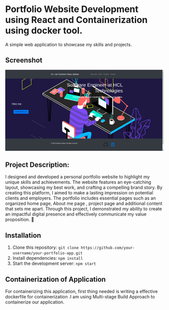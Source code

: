 # Portfolio Website Development using React and Containerization using docker tool.
A simple web application to showcase my skills and projects.

## Screenshot
![Alt text](Aplication_image.png)

## Project Description:
I designed and developed a personal portfolio website to highlight my unique skills and achievements. The website features an eye-catching layout, showcasing my best work, and crafting a compelling brand story. By creating this platform, I aimed to make a lasting impression on potential clients and employers. The portfolio includes essential pages such as an organized home page, About me page , project page and additional content that sets me apart. Through this project, I demonstrated my ability to create an impactful digital presence and effectively communicate my value proposition. 🚀

## Installation
1. Clone this repository: `git clone https://github.com/your-username/your-portfolio-app.git`
2. Install dependencies: `npm install`
3. Start the development server: `npm start`

## Containerization of Application
For containerizing this application, first thing needed is writing a effective dockerfile for containerization .I am using Multi-stage Build Approach to containerize our application.








